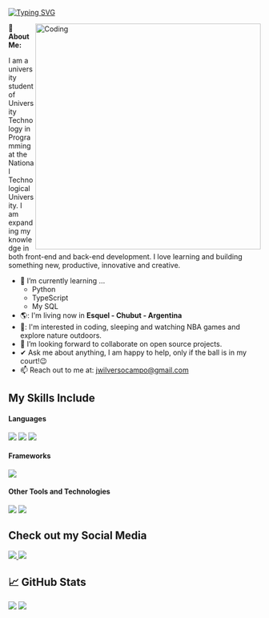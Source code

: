 <a href="https://git.io/typing-svg"><img src="https://readme-typing-svg.herokuapp.com?font=Fira+Code&weight=600&size=30&duration=3000&pause=5000&color=851c73&center=true&vCenter=true&width=1000&lines=Hey+People%2C+I'm+Jeremias+Wilvers" alt="Typing SVG" /></a>

<img align="right" alt="Coding" width="450" src="https://cdn.dribbble.com/users/1162077/screenshots/3848914/programmer.gif">


**💫 About Me:**

I am a university student of University Technology in Programming at the National Technological University. I am expanding my knowledge in both front-end and back-end development. I love learning and building something new, productive, innovative and creative.

- 🌱 I’m currently learning ...
     - Python
     - TypeScript
     - My SQL
- 🌎: I'm living now in **Esquel - Chubut - Argentina**
- 🌴: I'm interested in coding, sleeping and watching NBA games and explore nature outdoors.
- 👯 I’m looking forward to collaborate on open source projects.
- ✔ Ask me about anything, I am happy to help, only if the ball is in my court!😉<br>
- 📫 Reach out to me at: <a href="jwilversocampo@gmail.com">jwilversocampo@gmail.com</a>


## **My Skills Include**

<h4> Languages </h4>
<span> 
  <img src="https://img.shields.io/badge/HTML5-E34F26?style=for-the-badge&logo=html5&logoColor=white">
  <img src="https://img.shields.io/badge/CSS3-1572B6?style=for-the-badge&logo=css3&logoColor=white">
  <img src="https://img.shields.io/badge/JavaScript-F7DF1E?style=for-the-badge&logo=javascript&logoColor=black">
</span>

<h4> Frameworks </h4>
<span>
  <img src="https://img.shields.io/badge/Bootstrap-563D7C?style=for-the-badge&logo=bootstrap&logoColor=white">
</span>

<h4> Other Tools and Technologies </h4>
<span>
  <img src="https://img.shields.io/badge/Git-F05032?style=for-the-badge&logo=git&logoColor=white">
  <img src="https://img.shields.io/badge/Visual_Studio_Code-0078D4?style=for-the-badge&logo=visual%20studio%20code&logoColor=white">
</span>


## **Check out my Social Media**
<span>
  <a href="https://www.instagram.com/jerewilvers_/">
    <img src="https://img.shields.io/badge/Instagram-%23E4405F.svg?style=for-the-badge&logo=Instagram&logoColor=white">
  </a>
  <a href="https://www.twitch.tv/juaramias">
    <img src="https://img.shields.io/badge/Twitch-%239146FF.svg?style=for-the-badge&logo=Twitch&logoColor=white">
  </a>
</span>


## **📈 GitHub Stats**

[![](https://github-readme-stats.vercel.app/api?username=jerewilvers&show_icons=true&theme=tokyonight&hide_border=true&locale=en)](https://github.com/jerewilvers)
[![](https://github-readme-streak-stats.herokuapp.com/?user=jerewilvers&theme=material-palenight)](https://github.com/jerewilvers)
